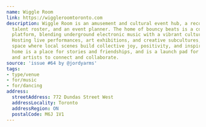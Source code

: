 ```yaml
---
name: Wiggle Room
link: https://wiggleroomtoronto.com
description: Wiggle Room is an amusement and cultural event hub, a record label, a
  talent roster, and an event planner. The home of bouncy beats is a community-oriented
  platform, blending underground electronic music with a vibrant cultural experience.
  Hosting live performances, art exhibitions, and creative subcultures, it's an inclusive
  space where local scenes build collective joy, positivity, and inspiration. Our
  home is a place for stories and friendships, and is a launch pad for new promoters
  and artists to connect and collaborate.
source: 'issue #64 by @jordyarms'
tags:
- type/venue
- for/music
- for/dancing
address:
  streetAddress: 772 Dundas Street West
  addressLocality: Toronto
  addressRegion: ON
  postalCode: M6J 1V1
---
```


<!-- Community added from GitHub issue #64 -->
